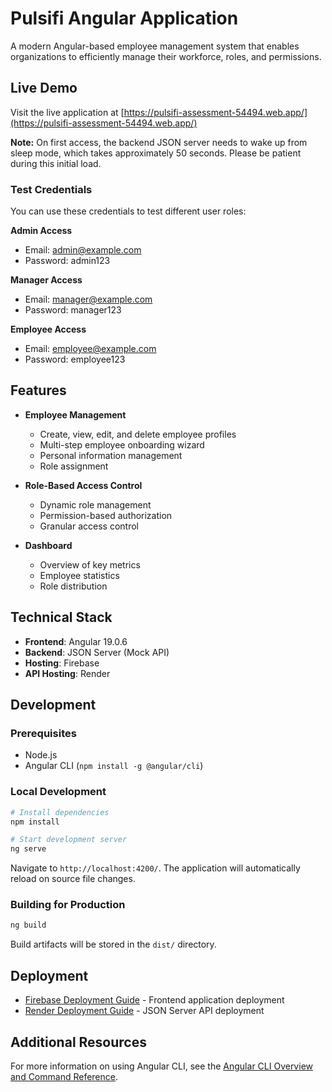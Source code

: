 # Pulsifi Angular Application

A modern Angular-based employee management system that enables organizations to efficiently manage their workforce, roles, and permissions.

## Live Demo

Visit the live application at [https://pulsifi-assessment-54494.web.app/](https://pulsifi-assessment-54494.web.app/)

**Note:** On first access, the backend JSON server needs to wake up from sleep mode, which takes approximately 50 seconds. Please be patient during this initial load.

### Test Credentials

You can use these credentials to test different user roles:

**Admin Access**
- Email: admin@example.com
- Password: admin123

**Manager Access**
- Email: manager@example.com
- Password: manager123

**Employee Access**
- Email: employee@example.com
- Password: employee123

## Features

- **Employee Management**
  - Create, view, edit, and delete employee profiles
  - Multi-step employee onboarding wizard
  - Personal information management
  - Role assignment

- **Role-Based Access Control**
  - Dynamic role management
  - Permission-based authorization
  - Granular access control

- **Dashboard**
  - Overview of key metrics
  - Employee statistics
  - Role distribution

## Technical Stack

- **Frontend**: Angular 19.0.6
- **Backend**: JSON Server (Mock API)
- **Hosting**: Firebase
- **API Hosting**: Render

## Development

### Prerequisites
- Node.js
- Angular CLI (`npm install -g @angular/cli`)

### Local Development
```bash
# Install dependencies
npm install

# Start development server
ng serve
```

Navigate to `http://localhost:4200/`. The application will automatically reload on source file changes.

### Building for Production
```bash
ng build
```

Build artifacts will be stored in the `dist/` directory.

## Deployment

- [Firebase Deployment Guide](FIREBASE_DEPLOYMENT.md) - Frontend application deployment
- [Render Deployment Guide](RENDER_DEPLOYMENT.md) - JSON Server API deployment

## Additional Resources

For more information on using Angular CLI, see the [Angular CLI Overview and Command Reference](https://angular.dev/tools/cli).
